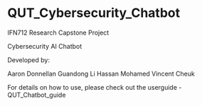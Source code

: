 # QUT_Cybersecurity_Chatbot

IFN712 Research Capstone Project

Cybersecurity AI Chatbot

Developed by: 

Aaron Donnellan 
Guandong Li
Hassan Mohamed
Vincent Cheuk



For details on how to use, please check out the userguide - QUT_Chatbot_guide 
